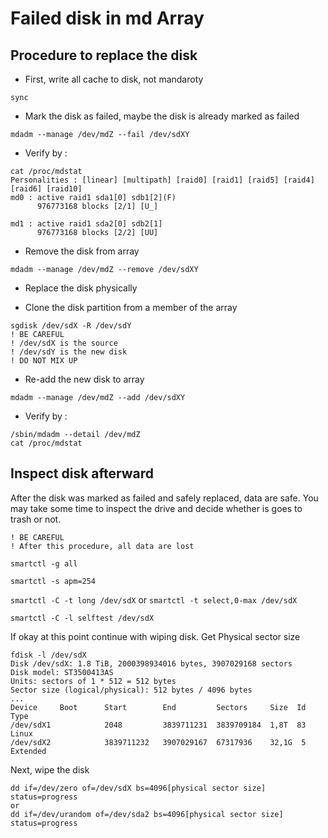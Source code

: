 # Failed disk in md Array

## Procedure to replace the disk
- First, write all cache to disk, not mandaroty

`sync`

- Mark the disk as failed, maybe the disk is already marked as failed

`mdadm --manage /dev/mdZ --fail /dev/sdXY`

- Verify by :
```
cat /proc/mdstat
Personalities : [linear] [multipath] [raid0] [raid1] [raid5] [raid4] [raid6] [raid10]
md0 : active raid1 sda1[0] sdb1[2](F)
      976773168 blocks [2/1] [U_]

md1 : active raid1 sda2[0] sdb2[1]
      976773168 blocks [2/2] [UU]
```

- Remove the disk from array

`mdadm --manage /dev/mdZ --remove /dev/sdXY`

- Replace the disk physically

- Clone the disk partition from a member of the array
```
sgdisk /dev/sdX -R /dev/sdY 
! BE CAREFUL
! /dev/sdX is the source
! /dev/sdY is the new disk
! DO NOT MIX UP
```

- Re-add the new disk to array

`mdadm --manage /dev/mdZ --add /dev/sdXY`

- Verify by :
```
/sbin/mdadm --detail /dev/mdZ
cat /proc/mdstat
```


## Inspect disk afterward
After the disk was marked as failed and safely replaced, data are safe.
You may take some time to inspect the drive and decide whether is goes to trash or not.

```
! BE CAREFUL
! After this procedure, all data are lost
```

`smartctl -g all`

`smartctl -s apm=254`

`smartctl -C -t long /dev/sdX` or `smartctl -t select,0-max /dev/sdX`

`smartctl -C -l selftest /dev/sdX`


If okay at this point continue with wiping disk.
Get Physical sector size
```
fdisk -l /dev/sdX
Disk /dev/sdX: 1.8 TiB, 2000398934016 bytes, 3907029168 sectors
Disk model: ST3500413AS
Units: sectors of 1 * 512 = 512 bytes
Sector size (logical/physical): 512 bytes / 4096 bytes
...
Device     Boot      Start        End         Sectors     Size  Id Type
/dev/sdX1            2048         3839711231  3839709184  1,8T  83 Linux
/dev/sdX2            3839711232   3907029167  67317936    32,1G  5 Extended
```

Next, wipe the disk
```
dd if=/dev/zero of=/dev/sdX bs=4096[physical sector size] status=progress
or
dd if=/dev/urandom of=/dev/sda2 bs=4096[physical sector size] status=progress
```
